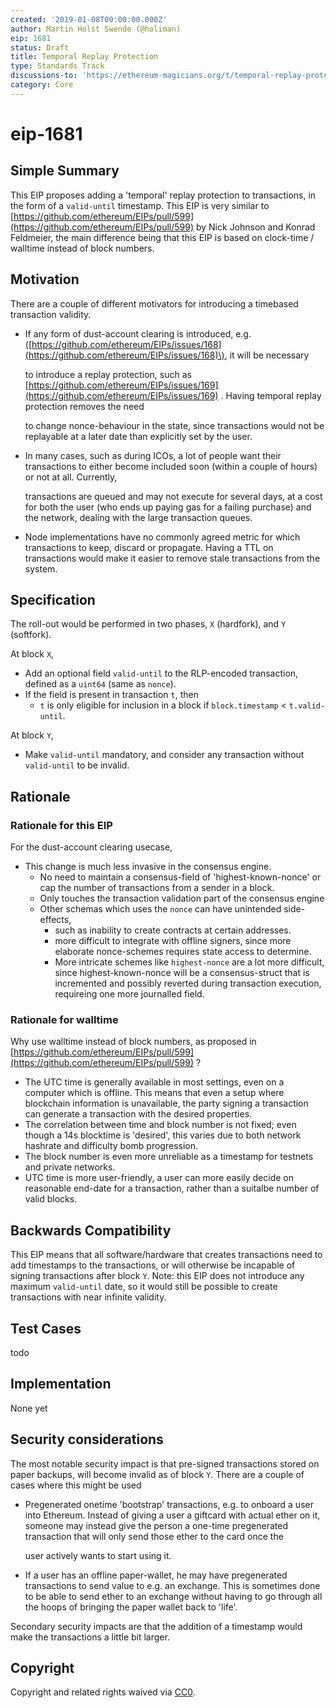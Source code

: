 ```yaml
---
created: '2019-01-08T00:00:00.000Z'
author: Martin Holst Swende (@holiman)
eip: 1681
status: Draft
title: Temporal Replay Protection
type: Standards Track
discussions-to: 'https://ethereum-magicians.org/t/temporal-replay-protection/2355'
category: Core
---
```


# eip-1681

## Simple Summary

This EIP proposes adding a 'temporal' replay protection to transactions, in the form of a `valid-until` timestamp. This EIP is very similar to [https://github.com/ethereum/EIPs/pull/599](https://github.com/ethereum/EIPs/pull/599) by Nick Johnson and Konrad Feldmeier, the main difference being that this EIP is based on clock-time / walltime instead of block numbers.

## Motivation

There are a couple of different motivators for introducing a timebased transaction validity.

* If any form of dust-account clearing is introduced, e.g. \([https://github.com/ethereum/EIPs/issues/168](https://github.com/ethereum/EIPs/issues/168)\), it will be necessary

  to introduce a replay protection, such as [https://github.com/ethereum/EIPs/issues/169](https://github.com/ethereum/EIPs/issues/169) . Having temporal replay protection removes the need

  to change nonce-behaviour in the state, since transactions would not be replayable at a later date than explicitly set by the user. 

* In many cases, such as during ICOs, a lot of people want their transactions to either become included soon \(within a couple of hours\) or not at all. Currently, 

  transactions are queued and may not execute for several days, at a cost for both the user \(who ends up paying gas for a failing purchase\) and the network, dealing with the large transaction queues.  

* Node implementations have no commonly agreed metric for which transactions to keep, discard or propagate. Having a TTL on transactions would make it easier to remove stale transactions from the system. 

## Specification

The roll-out would be performed in two phases, `X` \(hardfork\), and `Y` \(softfork\).

At block `X`,

* Add an optional field `valid-until` to the RLP-encoded transaction, defined as a `uint64` \(same as `nonce`\). 
* If the field is present in transaction `t`, then
  * `t` is only eligible for inclusion in a block if `block.timestamp` &lt; `t.valid-until`. 

At block `Y`,

* Make `valid-until` mandatory, and consider any transaction without `valid-until` to be invalid. 

## Rationale

### Rationale for this EIP

For the dust-account clearing usecase,

* This change is much less invasive in the consensus engine. 
  * No need to maintain a consensus-field of 'highest-known-nonce' or cap the number of transactions from a sender in a block. 
  * Only touches the transaction validation part of the consensus engine
  * Other schemas which uses the `nonce` can have unintended side-effects, 
    * such as inability to create contracts at certain addresses.
    * more difficult to integrate with offline signers, since more elaborate nonce-schemes requires state access to determine. 
    * More intricate schemes like `highest-nonce` are a lot more difficult, since highest-known-nonce will be a consensus-struct that is incremented and possibly reverted during transaction execution, requireing one more journalled field.  

### Rationale for walltime

Why use walltime instead of block numbers, as proposed in [https://github.com/ethereum/EIPs/pull/599](https://github.com/ethereum/EIPs/pull/599) ?

* The UTC time is generally available in most settings, even on a computer which is offline. This means that even a setup where blockchain information is unavailable, the party signing a transaction can generate a transaction with the desired properties. 
* The correlation between time and block number is not fixed; even though a 14s blocktime is 'desired', this varies due to both network hashrate and difficulty bomb progression. 
* The block number is even more unreliable as a timestamp for testnets and private networks.
* UTC time is more user-friendly, a user can more easily decide on reasonable end-date for a transaction, rather than a suitalbe number of valid blocks.

## Backwards Compatibility

This EIP means that all software/hardware that creates transactions need to add timestamps to the transactions, or will otherwise be incapable of signing transactions after block `Y`. Note: this EIP does not introduce any maximum `valid-until` date, so it would still be possible to create transactions with near infinite validity.

## Test Cases

todo

## Implementation

None yet

## Security considerations

The most notable security impact is that pre-signed transactions stored on paper backups, will become invalid as of block `Y`. There are a couple of cases where this might be used

* Pregenerated onetime 'bootstrap' transactions, e.g. to onboard a user into Ethereum. Instead of giving a user a giftcard with actual ether on it, someone may instead give the person a one-time pregenerated transaction that will only send those ether to the card once the 

  user actively wants to start using it.

* If a user has an offline paper-wallet, he may have pregenerated transactions to send value to e.g. an exchange. This is sometimes done to be able to send ether to an exchange without having to go through all the hoops of bringing the paper wallet back to 'life'. 

Secondary security impacts are that the addition of a timestamp would make the transactions a little bit larger.

## Copyright

Copyright and related rights waived via [CC0](https://creativecommons.org/publicdomain/zero/1.0/).

